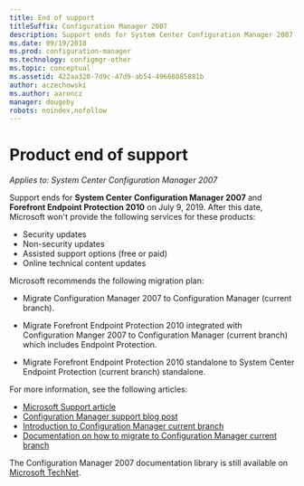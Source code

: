 ```yaml
---
title: End of support
titleSuffix: Configuration Manager 2007
description: Support ends for System Center Configuration Manager 2007 and Forefront Endpoint Protection 2010 on July 9, 2019.
ms.date: 09/19/2018
ms.prod: configuration-manager
ms.technology: configmgr-other
ms.topic: conceptual
ms.assetid: 422aa328-7d9c-47d9-ab54-49668085881b
author: aczechowski
ms.author: aaroncz
manager: dougeby
robots: noindex,nofollow
---
```


# Product end of support

*Applies to: System Center Configuration Manager 2007*

Support ends for **System Center Configuration Manager 2007** and **Forefront Endpoint Protection 2010** on July 9, 2019. After this date, Microsoft won't provide the following services for these products: 
- Security updates
- Non-security updates
- Assisted support options (free or paid)
- Online technical content updates 

Microsoft recommends the following migration plan:

- Migrate Configuration Manager 2007 to Configuration Manager (current branch).  

- Migrate Forefront Endpoint Protection 2010 integrated with Configuration Manger 2007 to Configuration Manager (current branch) which includes Endpoint Protection.  

- Migrate Forefront Endpoint Protection 2010 standalone to System Center Endpoint Protection (current branch) standalone.  


For more information, see the following articles:

- [Microsoft Support article](https://support.microsoft.com/help/4096323)  
- [Configuration Manager support blog post](https://blogs.technet.microsoft.com/configurationmgr/2018/03/30/configuration-manager-2007-approaching-end-of-support-what-you-need-to-know/)  
- [Introduction to Configuration Manager current branch](/sccm/core/understand/introduction)  
- [Documentation on how to migrate to Configuration Manager current branch](/sccm/core/migration/migrate-data-between-hierarchies)  


The Configuration Manager 2007 documentation library is still available on [Microsoft TechNet](https://technet.microsoft.com/library/bb735860.aspx).